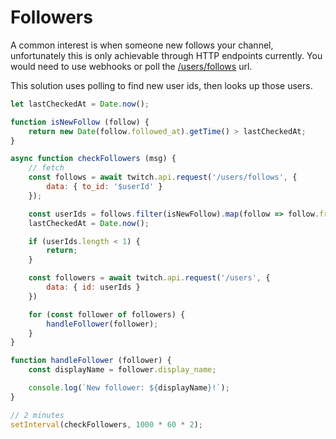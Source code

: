 # Followers

A common interest is when someone new follows your channel, unfortunately this is only achievable through HTTP endpoints currently. You would need to use webhooks or poll the [/users/follows](https://dev.twitch.tv/docs/api/reference/#get-users-follows) url.

This solution uses polling to find new user ids, then looks up those users.

```javascript
let lastCheckedAt = Date.now();

function isNewFollow (follow) {
    return new Date(follow.followed_at).getTime() > lastCheckedAt;
}

async function checkFollowers (msg) {
    // fetch
    const follows = await twitch.api.request('/users/follows', {
        data: { to_id: '$userId' }
    });

    const userIds = follows.filter(isNewFollow).map(follow => follow.from_id);
    lastCheckedAt = Date.now();

    if (userIds.length < 1) {
        return;
    }

    const followers = await twitch.api.request('/users', {
        data: { id: userIds }
    })

    for (const follower of followers) {
        handleFollower(follower);
    }
}

function handleFollower (follower) {
    const displayName = follower.display_name;

    console.log(`New follower: ${displayName}!`);
}

// 2 minutes
setInterval(checkFollowers, 1000 * 60 * 2);
